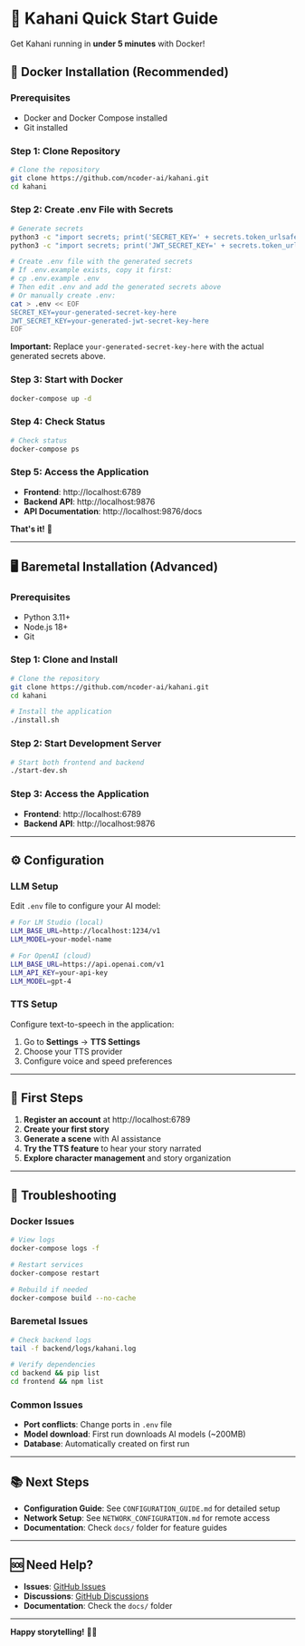 # 🚀 Kahani Quick Start Guide

Get Kahani running in **under 5 minutes** with Docker!

## 🐳 Docker Installation (Recommended)

### Prerequisites
- Docker and Docker Compose installed
- Git installed

### Step 1: Clone Repository
```bash
# Clone the repository
git clone https://github.com/ncoder-ai/kahani.git
cd kahani
```

### Step 2: Create .env File with Secrets
```bash
# Generate secrets
python3 -c "import secrets; print('SECRET_KEY=' + secrets.token_urlsafe(32))"
python3 -c "import secrets; print('JWT_SECRET_KEY=' + secrets.token_urlsafe(32))"

# Create .env file with the generated secrets
# If .env.example exists, copy it first:
# cp .env.example .env
# Then edit .env and add the generated secrets above
# Or manually create .env:
cat > .env << EOF
SECRET_KEY=your-generated-secret-key-here
JWT_SECRET_KEY=your-generated-jwt-secret-key-here
EOF
```

**Important:** Replace `your-generated-secret-key-here` with the actual generated secrets above.

### Step 3: Start with Docker
```bash
docker-compose up -d
```

### Step 4: Check Status
```bash
# Check status
docker-compose ps
```

### Step 5: Access the Application
- **Frontend**: http://localhost:6789
- **Backend API**: http://localhost:9876
- **API Documentation**: http://localhost:9876/docs

**That's it!** 🎉

---

## 🖥️ Baremetal Installation (Advanced)

### Prerequisites
- Python 3.11+
- Node.js 18+
- Git

### Step 1: Clone and Install
```bash
# Clone the repository
git clone https://github.com/ncoder-ai/kahani.git
cd kahani

# Install the application
./install.sh
```

### Step 2: Start Development Server
```bash
# Start both frontend and backend
./start-dev.sh
```

### Step 3: Access the Application
- **Frontend**: http://localhost:6789
- **Backend API**: http://localhost:9876

---

## ⚙️ Configuration

### LLM Setup
Edit `.env` file to configure your AI model:

```bash
# For LM Studio (local)
LLM_BASE_URL=http://localhost:1234/v1
LLM_MODEL=your-model-name

# For OpenAI (cloud)
LLM_BASE_URL=https://api.openai.com/v1
LLM_API_KEY=your-api-key
LLM_MODEL=gpt-4
```

### TTS Setup
Configure text-to-speech in the application:
1. Go to **Settings** → **TTS Settings**
2. Choose your TTS provider
3. Configure voice and speed preferences

---

## 🎯 First Steps

1. **Register an account** at http://localhost:6789
2. **Create your first story**
3. **Generate a scene** with AI assistance
4. **Try the TTS feature** to hear your story narrated
5. **Explore character management** and story organization

---

## 🔧 Troubleshooting

### Docker Issues
```bash
# View logs
docker-compose logs -f

# Restart services
docker-compose restart

# Rebuild if needed
docker-compose build --no-cache
```

### Baremetal Issues
```bash
# Check backend logs
tail -f backend/logs/kahani.log

# Verify dependencies
cd backend && pip list
cd frontend && npm list
```

### Common Issues
- **Port conflicts**: Change ports in `.env` file
- **Model download**: First run downloads AI models (~200MB)
- **Database**: Automatically created on first run

---

## 📚 Next Steps

- **Configuration Guide**: See `CONFIGURATION_GUIDE.md` for detailed setup
- **Network Setup**: See `NETWORK_CONFIGURATION.md` for remote access
- **Documentation**: Check `docs/` folder for feature guides

---

## 🆘 Need Help?

- **Issues**: [GitHub Issues](https://github.com/ncoder-ai/kahani/issues)
- **Discussions**: [GitHub Discussions](https://github.com/ncoder-ai/kahani/discussions)
- **Documentation**: Check the `docs/` folder

---

**Happy storytelling!** 📖✨